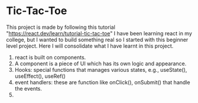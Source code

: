 # Tic-Tac-Toe
This project is made by following this tutorial "https://react.dev/learn/tutorial-tic-tac-toe"
I have been learning react in my college, but I wanted to build something real so I started with this beginner level project.
Here I will consolidate what I have learnt in this project.

1. react is built on components.
2. A component is a piece of UI which has its own logic and appearance.
3. Hooks: special functions that manages various states, e.g., useState(), useEffect(), useRef()
4. event handlers: these are function like onClick(), onSubmit() that handle the events.
5. 